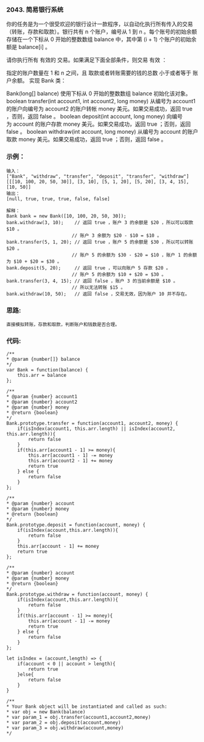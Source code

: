 ### 2043. 简易银行系统
你的任务是为一个很受欢迎的银行设计一款程序，以自动化执行所有传入的交易（转账，存款和取款）。银行共有 n 个账户，编号从 1 到 n 。每个账号的初始余额存储在一个下标从 0 开始的整数数组 balance 中，其中第 (i + 1) 个账户的初始余额是 balance[i] 。

请你执行所有 有效的 交易。如果满足下面全部条件，则交易 有效 ：

指定的账户数量在 1 和 n 之间，且
取款或者转账需要的钱的总数 小于或者等于 账户余额。
实现 Bank 类：

Bank(long[] balance) 使用下标从 0 开始的整数数组 balance 初始化该对象。
boolean transfer(int account1, int account2, long money) 从编号为 account1 的账户向编号为 account2 的账户转帐 money 美元。如果交易成功，返回 true ，否则，返回 false 。
boolean deposit(int account, long money) 向编号为 account 的账户存款 money 美元。如果交易成功，返回 true ；否则，返回 false 。
boolean withdraw(int account, long money) 从编号为 account 的账户取款 money 美元。如果交易成功，返回 true ；否则，返回 false 。

### 示例：
    输入：
    ["Bank", "withdraw", "transfer", "deposit", "transfer", "withdraw"]
    [[[10, 100, 20, 50, 30]], [3, 10], [5, 1, 20], [5, 20], [3, 4, 15], [10, 50]]
    输出：
    [null, true, true, true, false, false]

    解释：
    Bank bank = new Bank([10, 100, 20, 50, 30]);
    bank.withdraw(3, 10);    // 返回 true ，账户 3 的余额是 $20 ，所以可以取款 $10 。
                            // 账户 3 余额为 $20 - $10 = $10 。
    bank.transfer(5, 1, 20); // 返回 true ，账户 5 的余额是 $30 ，所以可以转账 $20 。
                            // 账户 5 的余额为 $30 - $20 = $10 ，账户 1 的余额为 $10 + $20 = $30 。
    bank.deposit(5, 20);     // 返回 true ，可以向账户 5 存款 $20 。
                            // 账户 5 的余额为 $10 + $20 = $30 。
    bank.transfer(3, 4, 15); // 返回 false ，账户 3 的当前余额是 $10 。
                            // 所以无法转账 $15 。
    bank.withdraw(10, 50);   // 返回 false ，交易无效，因为账户 10 并不存在。

### 思路:
    直接模拟转账，存款和取款，判断账户和钱数是否合理。

### 代码:
    /**
    * @param {number[]} balance
    */
    var Bank = function(balance) {
        this.arr = balance
    };

    /** 
    * @param {number} account1 
    * @param {number} account2 
    * @param {number} money
    * @return {boolean}
    */
    Bank.prototype.transfer = function(account1, account2, money) {
        if(isIndex(account1, this.arr.length) || isIndex(account2, this.arr.length)){
            return false
        }
        if(this.arr[account1 - 1] >= money){
            this.arr[account1 - 1] -= money
            this.arr[account2 - 1] += money
            return true
        } else {
            return false
        } 
    };

    /** 
    * @param {number} account 
    * @param {number} money
    * @return {boolean}
    */
    Bank.prototype.deposit = function(account, money) {
        if(isIndex(account,this.arr.length)){
            return false
        }
        this.arr[account - 1] += money
        return true
    };

    /** 
    * @param {number} account 
    * @param {number} money
    * @return {boolean}
    */
    Bank.prototype.withdraw = function(account, money) {
        if(isIndex(account,this.arr.length)){
            return false
        }
        if(this.arr[account - 1] >= money){
            this.arr[account - 1] -= money
            return true
        } else {
            return false
        }
    };

    let isIndex = (account,length) => {
        if(account < 0 || account > length){
            return true
        }else{
            return false
        }
    }

    /**
    * Your Bank object will be instantiated and called as such:
    * var obj = new Bank(balance)
    * var param_1 = obj.transfer(account1,account2,money)
    * var param_2 = obj.deposit(account,money)
    * var param_3 = obj.withdraw(account,money)
    */
